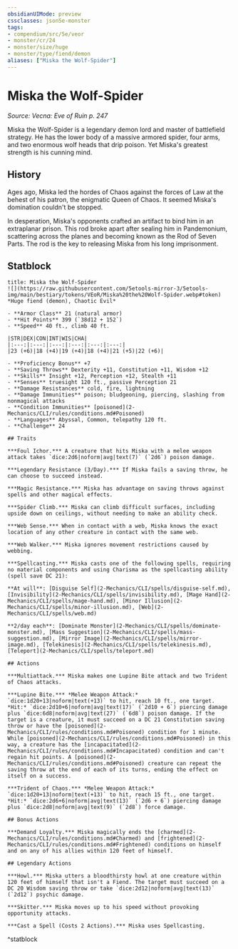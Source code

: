 ```yaml
---
obsidianUIMode: preview
cssclasses: json5e-monster
tags:
- compendium/src/5e/veor
- monster/cr/24
- monster/size/huge
- monster/type/fiend/demon
aliases: ["Miska the Wolf-Spider"]
---
```

# Miska the Wolf-Spider
*Source: Vecna: Eve of Ruin p. 247*  

Miska the Wolf-Spider is a legendary demon lord and master of battlefield strategy. He has the lower body of a massive armored spider, four arms, and two enormous wolf heads that drip poison. Yet Miska's greatest strength is his cunning mind.

## History

Ages ago, Miska led the hordes of Chaos against the forces of Law at the behest of his patron, the enigmatic Queen of Chaos. It seemed Miska's domination couldn't be stopped.

In desperation, Miska's opponents crafted an artifact to bind him in an extraplanar prison. This rod broke apart after sealing him in Pandemonium, scattering across the planes and becoming known as the Rod of Seven Parts. The rod is the key to releasing Miska from his long imprisonment.

## Statblock

```ad-statblock
title: Miska the Wolf-Spider
![](https://raw.githubusercontent.com/5etools-mirror-3/5etools-img/main/bestiary/tokens/VEoR/Miska%20the%20Wolf-Spider.webp#token)
*Huge fiend (demon), Chaotic Evil*

- **Armor Class** 21 (natural armor)
- **Hit Points** 399 (`38d12 + 152`)
- **Speed** 40 ft., climb 40 ft.

|STR|DEX|CON|INT|WIS|CHA|
|:---:|:---:|:---:|:---:|:---:|:---:|
|23 (+6)|18 (+4)|19 (+4)|18 (+4)|21 (+5)|22 (+6)|

- **Proficiency Bonus** +7
- **Saving Throws** Dexterity +11, Constitution +11, Wisdom +12
- **Skills** Insight +12, Perception +12, Stealth +11
- **Senses** truesight 120 ft., passive Perception 21
- **Damage Resistances** cold, fire, lightning
- **Damage Immunities** poison; bludgeoning, piercing, slashing from nonmagical attacks
- **Condition Immunities** [poisoned](2-Mechanics/CLI/rules/conditions.md#Poisoned)
- **Languages** Abyssal, Common, telepathy 120 ft.
- **Challenge** 24

## Traits

***Foul Ichor.*** A creature that hits Miska with a melee weapon attack takes `dice:2d6|noform|avg|text(7)` (`2d6`) poison damage.

***Legendary Resistance (3/Day).*** If Miska fails a saving throw, he can choose to succeed instead.

***Magic Resistance.*** Miska has advantage on saving throws against spells and other magical effects.

***Spider Climb.*** Miska can climb difficult surfaces, including upside down on ceilings, without needing to make an ability check.

***Web Sense.*** When in contact with a web, Miska knows the exact location of any other creature in contact with the same web.

***Web Walker.*** Miska ignores movement restrictions caused by webbing.

***Spellcasting.*** Miska casts one of the following spells, requiring no material components and using Charisma as the spellcasting ability (spell save DC 21):

**At will**: [Disguise Self](2-Mechanics/CLI/spells/disguise-self.md), [Invisibility](2-Mechanics/CLI/spells/invisibility.md), [Mage Hand](2-Mechanics/CLI/spells/mage-hand.md), [Minor Illusion](2-Mechanics/CLI/spells/minor-illusion.md), [Web](2-Mechanics/CLI/spells/web.md)

**2/day each**: [Dominate Monster](2-Mechanics/CLI/spells/dominate-monster.md), [Mass Suggestion](2-Mechanics/CLI/spells/mass-suggestion.md), [Mirror Image](2-Mechanics/CLI/spells/mirror-image.md), [Telekinesis](2-Mechanics/CLI/spells/telekinesis.md), [Teleport](2-Mechanics/CLI/spells/teleport.md)

## Actions

***Multiattack.*** Miska makes one Lupine Bite attack and two Trident of Chaos attacks.

***Lupine Bite.*** *Melee Weapon Attack:* `dice:1d20+13|noform|text(+13)` to hit, reach 10 ft., one target. *Hit:* `dice:2d10+6|noform|avg|text(17)` (`2d10 + 6`) piercing damage plus `dice:6d8|noform|avg|text(27)` (`6d8`) poison damage. If the target is a creature, it must succeed on a DC 21 Constitution saving throw or have the [poisoned](2-Mechanics/CLI/rules/conditions.md#Poisoned) condition for 1 minute. While [poisoned](2-Mechanics/CLI/rules/conditions.md#Poisoned) in this way, a creature has the [incapacitated](2-Mechanics/CLI/rules/conditions.md#Incapacitated) condition and can't regain hit points. A [poisoned](2-Mechanics/CLI/rules/conditions.md#Poisoned) creature can repeat the saving throw at the end of each of its turns, ending the effect on itself on a success.

***Trident of Chaos.*** *Melee Weapon Attack:* `dice:1d20+13|noform|text(+13)` to hit, reach 15 ft., one target. *Hit:* `dice:2d6+6|noform|avg|text(13)` (`2d6 + 6`) piercing damage plus `dice:2d8|noform|avg|text(9)` (`2d8`) force damage.

## Bonus Actions

***Demand Loyalty.*** Miska magically ends the [charmed](2-Mechanics/CLI/rules/conditions.md#Charmed) and [frightened](2-Mechanics/CLI/rules/conditions.md#Frightened) conditions on himself and on any of his allies within 120 feet of himself.

## Legendary Actions

***Howl.*** Miska utters a bloodthirsty howl at one creature within 120 feet of himself that isn't a Fiend. The target must succeed on a DC 20 Wisdom saving throw or take `dice:2d12|noform|avg|text(13)` (`2d12`) psychic damage.

***Skitter.*** Miska moves up to his speed without provoking opportunity attacks.

***Cast a Spell (Costs 2 Actions).*** Miska uses Spellcasting.
```
^statblock